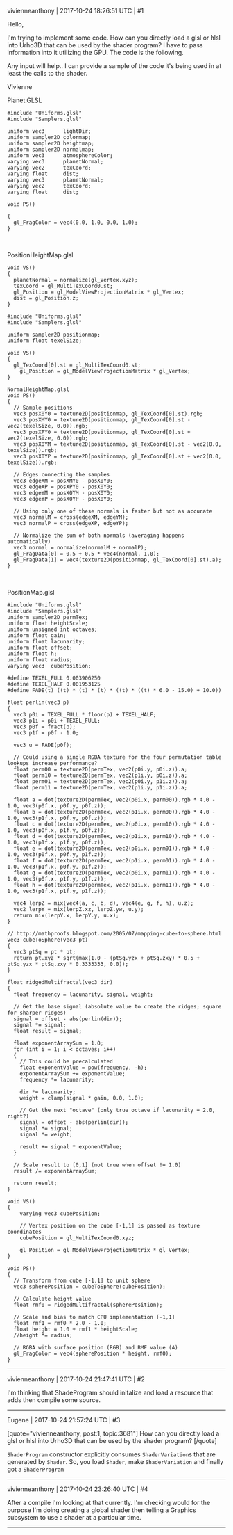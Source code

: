 vivienneanthony | 2017-10-24 18:26:51 UTC | #1

Hello,

I'm trying to implement some code. How can you directly load a glsl or hlsl into Urho3D that can be used by the shader program? I have to pass information into it utilizing the GPU. The code is the following.

Any input will help.. I can provide a sample of the code it's being used in at least the calls to the shader.

Vivienne

Planet.GLSL

    #include "Uniforms.glsl"
    #include "Samplers.glsl"

    uniform vec3      lightDir;
    uniform sampler2D colormap;
    uniform sampler2D heightmap;
    uniform sampler2D normalmap;
    uniform vec3      atmosphereColor;
    varying vec3      planetNormal;
    varying vec2      texCoord;
    varying float     dist;
    varying vec3  	  planetNormal;
    varying vec2  	  texCoord;
    varying float 	  dist;

    void PS()

    {
      gl_FragColor = vec4(0.0, 1.0, 0.0, 1.0);
    }

&nbsp;

PositionHeightMap.glsl
&nbsp;

    void VS()
    {
      planetNormal = normalize(gl_Vertex.xyz);
      texCoord = gl_MultiTexCoord0.st;
      gl_Position = gl_ModelViewProjectionMatrix * gl_Vertex;
      dist = gl_Position.z;
    }

    #include "Uniforms.glsl"
    #include "Samplers.glsl"

    uniform sampler2D positionmap;
    uniform float texelSize;

    void VS()
    {
      gl_TexCoord[0].st = gl_MultiTexCoord0.st;
    	gl_Position = gl_ModelViewProjectionMatrix * gl_Vertex;
    }

    NormalHeightMap.glsl
    void PS()
    {
      // Sample positions
      vec3 posX0Y0 = texture2D(positionmap, gl_TexCoord[0].st).rgb;
      vec3 posXMY0 = texture2D(positionmap, gl_TexCoord[0].st - vec2(texelSize, 0.0)).rgb;
      vec3 posXPY0 = texture2D(positionmap, gl_TexCoord[0].st + vec2(texelSize, 0.0)).rgb;
      vec3 posX0YM = texture2D(positionmap, gl_TexCoord[0].st - vec2(0.0, texelSize)).rgb;
      vec3 posX0YP = texture2D(positionmap, gl_TexCoord[0].st + vec2(0.0, texelSize)).rgb;
      
      // Edges connecting the samples
      vec3 edgeXM = posXMY0 - posX0Y0;
      vec3 edgeXP = posXPY0 - posX0Y0;
      vec3 edgeYM = posX0YM - posX0Y0;
      vec3 edgeYP = posX0YP - posX0Y0;
      
      // Using only one of these normals is faster but not as accurate
      vec3 normalM = cross(edgeXM, edgeYM);
      vec3 normalP = cross(edgeXP, edgeYP);
      
      // Normalize the sum of both normals (averaging happens automatically)
      vec3 normal = normalize(normalM + normalP);
      gl_FragData[0] = 0.5 + 0.5 * vec4(normal, 1.0);
      gl_FragData[1] = vec4(texture2D(positionmap, gl_TexCoord[0].st).a);
    }




&nbsp;

PositionMap.glsl
  
    #include "Uniforms.glsl"
    #include "Samplers.glsl"
    uniform sampler2D permTex;
    uniform float heightScale;
    uniform unsigned int octaves;
    uniform float gain;
    uniform float lacunarity;
    uniform float offset;
    uniform float h;
    uniform float radius;
    varying vec3  cubePosition;

    #define TEXEL_FULL 0.003906250
    #define TEXEL_HALF 0.001953125
    #define FADE(t) ((t) * (t) * (t) * ((t) * ((t) * 6.0 - 15.0) + 10.0))

    float perlin(vec3 p)
    {
      vec3 p0i = TEXEL_FULL * floor(p) + TEXEL_HALF;
      vec3 p1i = p0i + TEXEL_FULL;
      vec3 p0f = fract(p);
      vec3 p1f = p0f - 1.0;
      
      vec3 u = FADE(p0f);
      
      // Could using a single RGBA texture for the four permutation table lookups increase performance?
      float perm00 = texture2D(permTex, vec2(p0i.y, p0i.z)).a;
      float perm10 = texture2D(permTex, vec2(p1i.y, p0i.z)).a;
      float perm01 = texture2D(permTex, vec2(p0i.y, p1i.z)).a;
      float perm11 = texture2D(permTex, vec2(p1i.y, p1i.z)).a;
      
      float a = dot(texture2D(permTex, vec2(p0i.x, perm00)).rgb * 4.0 - 1.0, vec3(p0f.x, p0f.y, p0f.z));
      float b = dot(texture2D(permTex, vec2(p1i.x, perm00)).rgb * 4.0 - 1.0, vec3(p1f.x, p0f.y, p0f.z));
      float c = dot(texture2D(permTex, vec2(p0i.x, perm10)).rgb * 4.0 - 1.0, vec3(p0f.x, p1f.y, p0f.z));
      float d = dot(texture2D(permTex, vec2(p1i.x, perm10)).rgb * 4.0 - 1.0, vec3(p1f.x, p1f.y, p0f.z));
      float e = dot(texture2D(permTex, vec2(p0i.x, perm01)).rgb * 4.0 - 1.0, vec3(p0f.x, p0f.y, p1f.z));
      float f = dot(texture2D(permTex, vec2(p1i.x, perm01)).rgb * 4.0 - 1.0, vec3(p1f.x, p0f.y, p1f.z));
      float g = dot(texture2D(permTex, vec2(p0i.x, perm11)).rgb * 4.0 - 1.0, vec3(p0f.x, p1f.y, p1f.z));
      float h = dot(texture2D(permTex, vec2(p1i.x, perm11)).rgb * 4.0 - 1.0, vec3(p1f.x, p1f.y, p1f.z));
      
      vec4 lerpZ = mix(vec4(a, c, b, d), vec4(e, g, f, h), u.z);
      vec2 lerpY = mix(lerpZ.xz, lerpZ.yw, u.y);
      return mix(lerpY.x, lerpY.y, u.x);
    }

    // http://mathproofs.blogspot.com/2005/07/mapping-cube-to-sphere.html
    vec3 cubeToSphere(vec3 pt)
    {
      vec3 ptSq = pt * pt;
      return pt.xyz * sqrt(max(1.0 - (ptSq.yzx + ptSq.zxy) * 0.5 + ptSq.yzx * ptSq.zxy * 0.3333333, 0.0));
    }

    float ridgedMultifractal(vec3 dir)
    {
      float frequency = lacunarity, signal, weight;
      
      // Get the base signal (absolute value to create the ridges; square for sharper ridges)
      signal = offset - abs(perlin(dir));
      signal *= signal;
      float result = signal;
      
      float exponentArraySum = 1.0;
      for (int i = 1; i < octaves; i++)
      {
        // This could be precalculated
        float exponentValue = pow(frequency, -h);
        exponentArraySum += exponentValue;
        frequency *= lacunarity;
        
        dir *= lacunarity;
        weight = clamp(signal * gain, 0.0, 1.0);
        
        // Get the next "octave" (only true octave if lacunarity = 2.0, right?)
        signal = offset - abs(perlin(dir));
        signal *= signal;
        signal *= weight;
        
        result += signal * exponentValue;
      }
      
      // Scale result to [0,1] (not true when offset != 1.0)
      result /= exponentArraySum;
      
      return result;
    }

    void VS()
    {
    	varying vec3 cubePosition;

    	// Vertex position on the cube [-1,1] is passed as texture coordinates
     	cubePosition = gl_MultiTexCoord0.xyz;
      
    	gl_Position = gl_ModelViewProjectionMatrix * gl_Vertex;
    }

    void PS()
    {
      // Transform from cube [-1,1] to unit sphere
      vec3 spherePosition = cubeToSphere(cubePosition);
      
      // Calculate height value
      float rmf0 = ridgedMultifractal(spherePosition);
      
      // Scale and bias to match CPU implementation [-1,1]
      float rmf1 = rmf0 * 2.0 - 1.0;
      float height = 1.0 + rmf1 * heightScale;
      //height *= radius;
      
      // RGBA with surface position (RGB) and RMF value (A)
      gl_FragColor = vec4(spherePosition * height, rmf0);
    }

-------------------------

vivienneanthony | 2017-10-24 21:47:41 UTC | #2

I'm thinking that ShadeProgram should initalize and load a resource that adds then compile some source.

-------------------------

Eugene | 2017-10-24 21:57:24 UTC | #3

[quote="vivienneanthony, post:1, topic:3681"]
How can you directly load a glsl or hlsl into Urho3D that can be used by the shader program?
[/quote]

`ShaderProgram` constructor explicitly consumes `ShaderVariation`s that are generated by `Shader`.
So, you load `Shader`, make `ShaderVariation` and finally got a `ShaderProgram`

-------------------------

vivienneanthony | 2017-10-24 23:26:40 UTC | #4

After a compile I'm looking at that currently.  I'm checking would for the purpose I'm doing creating a global shader then telling a Graphics subsystem to use a shader at a particular time.

-------------------------

